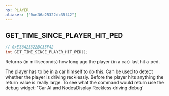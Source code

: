 ```yaml
---
ns: PLAYER
aliases: ["0xe36a25322dc35f42"]
---
```

## GET_TIME_SINCE_PLAYER_HIT_PED

```c
// 0xE36A25322DC35F42
int GET_TIME_SINCE_PLAYER_HIT_PED();
```

Returns (in milliseconds) how long ago the player (in a car) last hit a ped.

The player has to be in a car himself to do this. Can be used to detect whether the player is driving recklessly. Before the player hits anything the return value is really large. To see what the command would return use the debug widget: 'Car AI and NodesDisplay Reckless driving debug'

